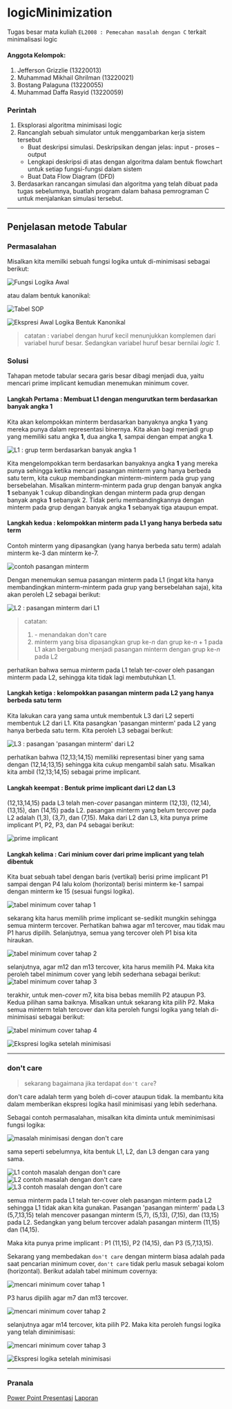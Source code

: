 # logicMinimization
Tugas besar mata kuliah `EL2008 : Pemecahan masalah dengan C` terkait minimalisasi logic

#### Anggota Kelompok:
1. Jefferson Grizzlie (13220013)
2. Muhammad Mikhail Ghrilman (13220021)
3. Bostang Palaguna (13220055)
4. Muhammad Daffa Rasyid (13220059)

### Perintah

1. Eksplorasi algoritma minimisasi logic
2. Rancanglah sebuah simulator untuk menggambarkan kerja sistem tersebut
    - Buat deskripsi simulasi. Deskripsikan dengan jelas: input - proses – output 
    - Lengkapi deskripsi di atas dengan algoritma dalam bentuk flowchart untuk setiap fungsi-fungsi dalam sistem
    - Buat Data Flow Diagram (DFD)
3. Berdasarkan rancangan simulasi dan algoritma yang telah dibuat pada tugas sebelumnya, buatlah program dalam bahasa pemrograman C untuk menjalankan simulasi tersebut.


---

## Penjelasan metode Tabular
### Permasalahan
Misalkan kita memilki sebuah fungsi logika untuk di-minimisasi sebagai berikut:

![Fungsi Logika Awal](./dll/img/ex/01_ekspresiLogikaAwal.png)

atau dalam bentuk kanonikal:

![Tabel SOP](./dll/img/ex/02_tabelSOP.png)

![Ekspresi Awal Logika Bentuk Kanonikal](./dll/img/ex/03_ekspresiAwalLogikaBentukKanonikal.png)

> catatan : variabel dengan huruf kecil menunjukkan komplemen dari variabel huruf besar. Sedangkan variabel huruf besar bernilai _logic 1_.

### Solusi

Tahapan metode tabular secara garis besar dibagi menjadi dua, yaitu mencari prime implicant kemudian menemukan minimum cover.

#### Langkah Pertama : Membuat L1 dengan mengurutkan term berdasarkan banyak angka **1**

Kita akan kelompokkan minterm berdasarkan banyaknya angka **1** yang mereka punya dalam representasi binernya. Kita akan bagi menjadi grup yang memiliki satu angka **1**, dua angka **1**, sampai dengan empat angka **1**.

![L1 : grup term berdasarkan banyak angka 1](./dll/img/ex/04_L1.png)

Kita mengelompokkan term berdasarkan banyaknya angka **1** yang mereka punya sehingga ketika mencari pasangan minterm yang hanya berbeda satu term, kita cukup membandingkan minterm-minterm pada grup yang bersebelahan. Misalkan minterm-minterm pada grup dengan banyak angka **1** sebanyak 1 cukup dibandingkan dengan minterm pada grup dengan banyak angka **1** sebanyak 2. Tidak perlu membandingkannya dengan minterm pada grup dengan banyak angka **1** sebanyak tiga ataupun empat. 

#### Langkah kedua : kelompokkan minterm pada L1 yang hanya berbeda satu term

Contoh minterm yang dipasangkan (yang hanya berbeda satu term) adalah minterm ke-3 dan minterm ke-7.

![contoh pasangan minterm](./dll/img/ex/05_ContohPasangan.png)

Dengan menemukan semua pasangan minterm pada L1 (ingat kita hanya membandingkan minterm-minterm pada grup yang bersebelahan saja), kita akan peroleh L2 sebagai berikut:

![L2 : pasangan minterm dari L1](./dll/img/ex/06_L2.png)

> catatan:
 > 1.  \- menandakan don't care
 > 2. minterm yang bisa dipasangkan grup ke-$n$ dan grup ke-$n+1$ pada L1 akan bergabung menjadi pasangan minterm dengan grup ke-$n$ pada L2

perhatikan bahwa semua minterm pada L1 telah ter-_cover_ oleh pasangan minterm pada L2, sehingga kita tidak lagi membutuhkan L1.

#### Langkah ketiga : kelompokkan pasangan minterm pada L2 yang hanya berbeda satu term

Kita lakukan cara yang sama untuk membentuk L3 dari L2 seperti membentuk L2 dari L1. Kita pasangkan 'pasangan minterm' pada L2 yang hanya berbeda satu term. Kita peroleh L3 sebagai berikut:

![L3 : pasangan 'pasangan minterm' dari L2](./dll/img/ex/07_L3.png)

perhatikan bahwa (12,13;14,15) memiliki representasi biner yang sama dengan (12,14;13,15) sehingga kita cukup mengambil salah satu. Misalkan kita ambil (12,13;14,15) sebagai prime implicant.

#### Langkah keempat : Bentuk prime implicant dari L2 dan L3

(12,13,14,15) pada L3 telah men-_cover_ pasangan minterm (12,13), (12,14), (13,15), dan (14,15) pada L2. pasangan minterm yang belum tercover pada L2 adalah (1,3), (3,7), dan (7,15). Maka dari L2 dan L3, kita punya prime implicant P1, P2, P3, dan P4 sebagai berikut:

![prime implicant](./dll/img/ex/08_primeImplicant.png)

#### Langkah kelima : Cari minium cover dari prime implicant yang telah dibentuk

Kita buat sebuah tabel dengan baris (vertikal) berisi prime implicant P1 sampai dengan P4 lalu kolom (horizontal) berisi minterm ke-1 sampai dengan minterm ke 15 (sesuai fungsi logika).

![tabel minimum cover tahap 1](./dll/img/ex/09_MencariMinimumCover1.png)

sekarang kita harus memilih prime implicant se-sedikit mungkin sehingga semua minterm tercover. Perhatikan bahwa agar m1 tercover, mau tidak mau P1 harus dipilih. Selanjutnya, semua yang tercover oleh P1 bisa kita hiraukan.

![tabel minimum cover tahap 2](./dll/img/ex/10_MencariMinimumCover2.png)

selanjutnya, agar m12 dan m13 tercover, kita harus memilih P4. Maka kita peroleh tabel minimum cover yang lebih sederhana sebagai berikut:
![tabel minimum cover tahap 3](./dll/img/ex/11_MencariMinimumCover3.png)

terakhir, untuk men-_cover_ m7, kita bisa bebas memilih P2 ataupun P3. Kedua pilihan sama baiknya. Misalkan untuk sekarang kita pilih P2. Maka semua minterm telah tercover dan kita peroleh fungsi logika yang telah di-minimisasi sebagai berikut:

![tabel minimum cover tahap 4](./dll/img/ex/12_MencariMinimumCover4.png)

![Ekspresi logika setelah minimisasi](./dll/img/ex/13_ekspresiLogikaSetelahMinimisasi.png)

---

### don't care

> sekarang bagaimana jika terdapat `don't care`?

don't care adalah term yang boleh di-cover ataupun tidak. Ia membantu kita dalam memberikan ekspresi logika hasil minimisasi yang lebih sederhana.

Sebagai contoh permasalahan, misalkan kita diminta untuk meminimisasi fungsi logika:

![masalah minimisasi dengan don't care](./dll/img/ex/14_ekspresiLogikaAwalDenganDontCare.png)

sama seperti sebelumnya, kita bentuk L1, L2, dan L3 dengan cara yang sama.

![L1 contoh masalah dengan don't care](./dll/img/ex/15_L1.png)
![L2 contoh masalah dengan don't care](./dll/img/ex/16_L2.png)
![L3 contoh masalah dengan don't care](./dll/img/ex/17_L3.png)

semua minterm pada L1 telah ter-cover oleh pasangan minterm pada L2 sehingga L1 tidak akan kita gunakan. Pasangan 'pasangan minterm' pada L3 (5,7,13,15) telah mencover pasangan minterm (5,7), (5,13), (7,15), dan (13,15) pada L2. Sedangkan yang belum tercover adalah pasangan minterm (11,15) dan (14,15).

Maka kita punya prime implicant : P1 (11,15), P2 (14,15), dan P3 (5,7,13,15).

Sekarang yang membedakan `don't care` dengan minterm biasa adalah pada saat pencarian minimum cover, `don't care` tidak perlu masuk sebagai kolom (horizontal). Berikut adalah tabel minimum covernya:

![mencari minimum cover tahap 1](./dll/img/ex/18_mencariMinimumCover1.png)

P3 harus dipilih agar m7 dan m13 tercover.

![mencari minimum cover tahap 2](./dll/img/ex/19_mencariMinimumCover2.png)

selanjutnya agar m14 tercover, kita pilih P2. Maka kita peroleh fungsi logika yang telah diminimisasi:

![mencari minimum cover tahap 3](./dll/img/ex/20_mencariMinimumCover3.png)

![Ekspresi logika setelah minimisasi](./dll/img/ex/21_ekspresiLogikaSetelahMinimisasi.png)

---
### Pranala
[Power Point Presentasi](https://drive.google.com/file/d/1bAysF_QcfKmCqEzcrFrfvqr6bCgz1ZG4/view?usp=sharing)
[Laporan](https://drive.google.com/file/d/1Q9cKiGag43oNK43nnI79BFOhjF8o7rt1/view?usp=sharing)
